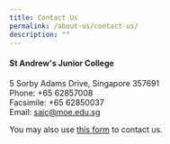 ```yaml
---
title: Contact Us
permalink: /about-us/contact-us/
description: ""
---
```


<h4><strong>St Andrew's Junior College</strong></h4>
<p>5 Sorby Adams Drive, Singapore 357691<br />Phone: +65 62857008<br />Facsimile: +65 62850037<br />Email:&nbsp;<a href="mailto:sajc@moe.edu.sg">sajc@moe.edu.sg</a></p>
<p>You may also use&nbsp;<a href="https://forms.cwp.gov.sg/standrewsjc2/formVZCI5" target="_blank" rel="noopener">this form</a>&nbsp;to contact us.</p>